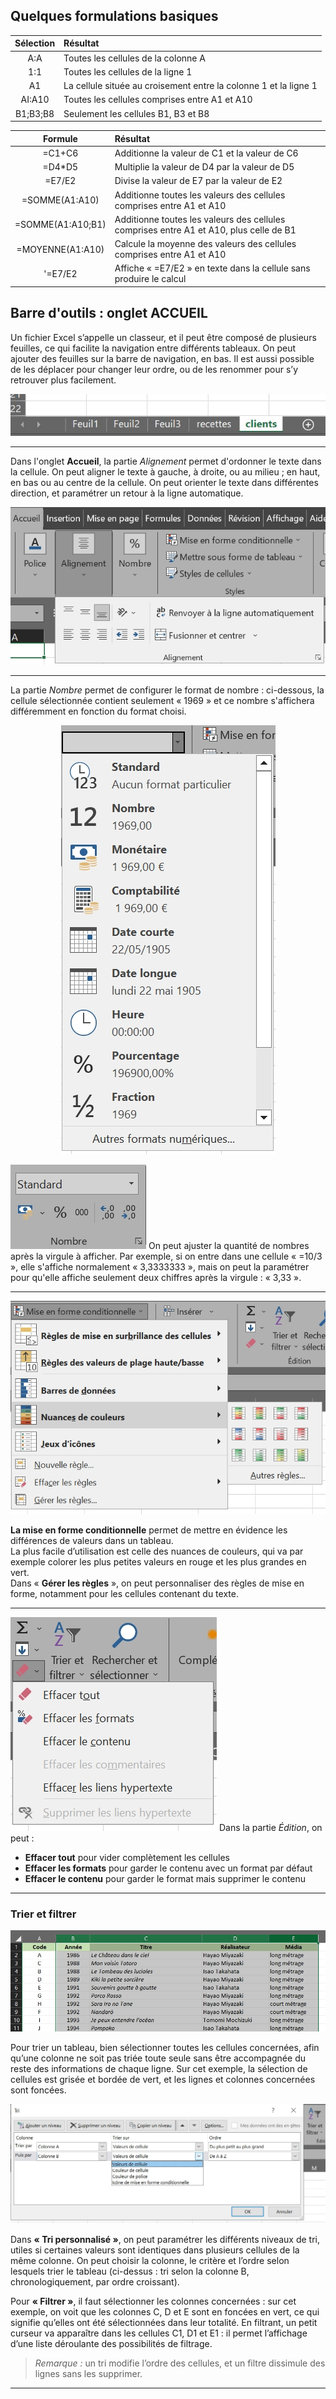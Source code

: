 
## Quelques formulations basiques

Sélection | Résultat
:-----:|:----
A:A | Toutes les cellules de la colonne A
1:1 | Toutes les cellules de la ligne 1
A1 | La cellule située au croisement entre la colonne 1 et la ligne 1
AI:A10 | Toutes les cellules comprises entre A1 et A10
B1;B3;B8 | Seulement les cellules B1, B3 et B8

Formule | Résultat
:-----:|:----
=C1+C6 | Additionne la valeur de C1 et la valeur de C6
=D4*D5 | Multiplie la valeur de D4 par la valeur de D5
=E7/E2 | Divise la valeur de E7 par la valeur de E2
=SOMME(A1:A10) | Additionne toutes les valeurs des cellules comprises entre A1 et A10
=SOMME(A1:A10;B1) | Additionne toutes les valeurs des cellules comprises entre A1 et A10, plus celle de B1
=MOYENNE(A1:A10) | Calcule la moyenne des valeurs des cellules comprises entre A1 et A10
'=E7/E2 | Affiche « =E7/E2 » en texte dans la cellule sans produire le calcul

## Barre d'outils : onglet ACCUEIL

Un fichier Excel s’appelle un classeur, et il peut être composé de plusieurs feuilles, ce qui facilite la navigation entre différents tableaux. On peut ajouter des feuilles sur la barre de navigation, en bas. Il est aussi possible de les déplacer pour changer leur ordre, ou de les renommer pour s’y retrouver plus facilement.

![img](/wiki/jpg/feuilles.JPG "Feuilles")

-------

Dans l'onglet **Accueil**, la partie *Alignement* permet d'ordonner le texte dans la cellule.
On peut aligner le texte à gauche, à droite, ou au milieu ; en haut, en bas ou au centre de la cellule.
On peut orienter le texte dans différentes direction, et paramétrer un retour à la ligne automatique.

![img](/wiki/jpg/alignement.jpg "Alignement")

-------

La partie *Nombre* permet de configurer le format de nombre : ci-dessous, la cellule sélectionnée contient seulement « 1969 » et ce nombre s'affichera différemment en fonction du format choisi.

<center> <img src="/wiki/jpg/nombre.jpg" alt="Nombre" /> </center>

![img](/wiki/jpg/nombre1.jpg "<- ,OO")
On peut ajuster la quantité de nombres après la virgule à afficher. Par exemple, si on entre dans une cellule « =10/3 », elle s'affiche normalement « 3,3333333 », mais on peut la paramétrer pour qu'elle affiche seulement deux chiffres après la virgule : « 3,33 ».

------

![img](/wiki/jpg/mise_en_forme_conditionnelle.jpg "Mise en forme conditionnelle")

**La mise en forme conditionnelle** permet de mettre en évidence les différences de valeurs dans un tableau. <br>
La plus facile d’utilisation est celle des nuances de couleurs, qui va par exemple colorer les plus petites valeurs en rouge et les plus grandes en vert. <br>
Dans « **Gérer les règles** », on peut personnaliser des règles de mise en forme, notamment pour les cellules contenant du texte.

----------

![img](/wiki/jpg/effacer.jpg "Effacer") Dans la partie *Édition*, on peut :
- **Effacer tout** pour vider complètement les cellules
- **Effacer les formats** pour garder le contenu avec un format par défaut
- **Effacer le contenu** pour garder le format mais supprimer le contenu

----------

### Trier et filtrer

![img](/wiki/jpg/selection_filtre.jpg "Sélection filtre")

Pour trier un tableau, bien sélectionner toutes les cellules concernées, afin qu’une colonne ne soit pas triée toute seule sans être accompagnée du reste des informations de chaque ligne. Sur cet exemple, la sélection de cellules est grisée et bordée de vert, et les lignes et colonnes concernées sont foncées.

![img](/wiki/jpg/tri.jpg "Tri personnalisé")

Dans **« Tri personnalisé »**, on peut paramétrer les différents niveaux de tri, utiles si certaines valeurs sont identiques dans plusieurs cellules de la même colonne. On peut choisir la colonne, le critère et l’ordre selon lesquels trier le tableau (ci-dessus : tri selon la colonne B, chronologiquement, par ordre croissant).

Pour **« Filtrer »**, il faut sélectionner les colonnes concernées : sur cet exemple, on voit que les colonnes C, D et E sont en foncées en vert, ce qui signifie qu’elles ont été sélectionnées dans leur totalité. En filtrant, un petit curseur va apparaître dans les cellules C1, D1 et E1 : il permet l’affichage d’une liste déroulante des possibilités de filtrage.

> *Remarque :* un tri modifie l’ordre des cellules, et un filtre dissimule des lignes sans les supprimer.

----------












